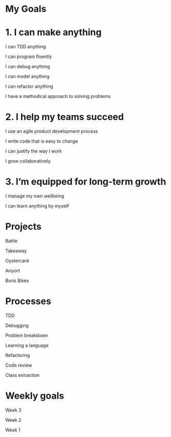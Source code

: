 # My Goals 

# 1. I can make anything
I can TDD anything

I can program fluently

I can debug anything

I can model anything

I can refactor anything

I have a methodical approach to solving problems

# 2. I help my teams succeed

I use an agile product development process

I write code that is easy to change

I can justify the way I work

I grow collaboratively

# 3. I’m equipped for long-term growth

I manage my own wellbeing

I can learn anything by myself



# Projects 

Battle

Takeaway

Oystercard 

Airport

Boris Bikes 


# Processes 

TDD 

Debugging 

Problem breakdown

Learning a language 

Refactoring 

Code review 

Class extraction 

# Weekly goals 

Week 3

Week 2 

Week 1 